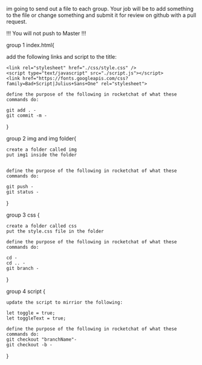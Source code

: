 im going to send out a file to each group.
Your job will be to add something to the file or change something and submit it for review on github with a pull request.

!!! You will not push to Master !!!

group 1 index.html{

add the following links and script to the title:

    <link rel="stylesheet" href="./css/style.css" />
    <script type="text/javascript" src="./script.js"></script>
    <link href="https://fonts.googleapis.com/css?family=Bad+Script|Julius+Sans+One" rel="stylesheet">

    define the purpose of the following in rocketchat of what these commands do:

    git add . -
    git commit -m -

}

group 2 img and img folder{

    create a folder called img
    put img1 inside the folder


    define the purpose of the following in rocketchat of what these commands do:

    git push -
    git status -

}

group 3 css {

    create a folder called css
    put the style.css file in the folder

    define the purpose of the following in rocketchat of what these commands do:

    cd -
    cd .. -
    git branch -

}

group 4 script {

    update the script to mirrior the following:

    let toggle = true;
    let toggleText = true;

    define the purpose of the following in rocketchat of what these commands do:
    git checkout "branchName"-
    git checkout -b -

}
